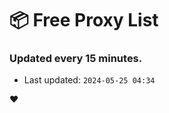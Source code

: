 # :package: Free Proxy List
### Updated every 15 minutes.

- Last updated: `2024-05-25 04:34`

:heart:
